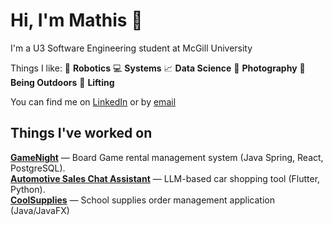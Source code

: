 # Hi, I'm Mathis 🍊  
I'm a U3 Software Engineering student at McGill University  

Things I like: 
🤖 **Robotics**
💻 **Systems** 
📈 **Data Science** 
📸 **Photography**
🌲 **Being Outdoors**
💪 **Lifting**

You can find me on [LinkedIn](https://www.linkedin.com/in/mathis-belanger/) or by [email](mailto:mathisbelangerr@gmail.com)  

## Things I've worked on
**[GameNight](https://github.com/McGill-ECSE321-Winter2025/project-group-14)** — Board Game rental management system (Java Spring, React, PostgreSQL).  
**[Automotive Sales Chat Assistant](https://github.com/Tatok-n/HMART)** — LLM-based car shopping tool (Flutter, Python).  
**[CoolSupplies](https://github.com/matblg/CoolSupplies)** — School supplies order management application (Java/JavaFX)

